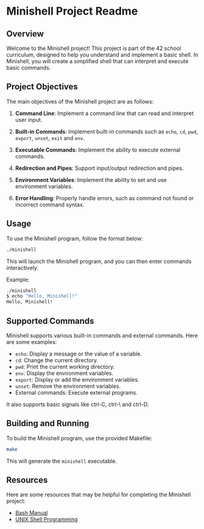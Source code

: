 # Minishell Project Readme

## Overview

Welcome to the Minishell project! This project is part of the 42 school curriculum, designed to help you understand and implement a basic shell. In Minishell, you will create a simplified shell that can interpret and execute basic commands.

## Project Objectives

The main objectives of the Minishell project are as follows:

1. **Command Line**: Implement a command line that can read and interpret user input.

2. **Built-in Commands**: Implement built-in commands such as `echo`, `cd`, `pwd`, `export`, `unset`, `exit` and `env`.

3. **Executable Commands**: Implement the ability to execute external commands.

4. **Redirection and Pipes**: Support input/output redirection and pipes.

5. **Environment Variables**: Implement the ability to set and use environment variables.

6. **Error Handling**: Properly handle errors, such as command not found or incorrect command syntax.

## Usage

To use the Minishell program, follow the format below:

```bash
./minishell
```

This will launch the Minishell program, and you can then enter commands interactively.

Example:

```bash
./minishell
$ echo "Hello, Minishell!"
Hello, Minishell!
```

## Supported Commands

Minishell supports various built-in commands and external commands. Here are some examples:

- `echo`: Display a message or the value of a variable.
- `cd`: Change the current directory.
- `pwd`: Print the current working directory.
- `env`: Display the environment variables.
- `export`: Display or add the environment variables.
- `unset`: Remove the environment variables.
- External commands: Execute external programs.

It also supports basic signals like ctrl-C, ctrl-\ and ctrl-D.

## Building and Running

To build the Minishell program, use the provided Makefile:

```bash
make
```

This will generate the `minishell` executable.

## Resources

Here are some resources that may be helpful for completing the Minishell project:

- [Bash Manual](https://www.gnu.org/software/bash/manual/)
- [UNIX Shell Programming](https://www.tutorialspoint.com/unix/unix-shell.htm)
